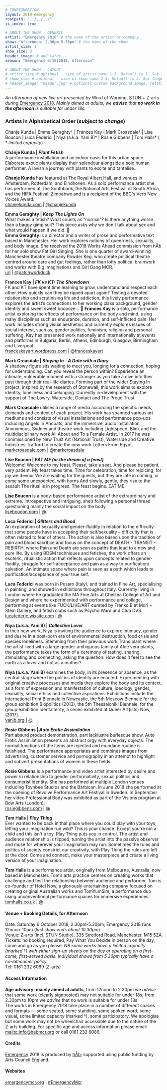 ```yaml
---
# CONFIGURATION
layout: 2018-emergency
rootpath: "../../../"
is_index: true

# ABOUT THE SHOW - GENERIC
artist: "Emergency 2018" # the name of the artist or company
show: "Afternoon: 2.30pm-5.30pm" # the name of the show
artist_size: 1
show_size: 3
header_image: # add later
season: "Emergency 6|10|2018, Afternoon"

# ABOUT THE SHOW - LAYOUT
# artist_size # optional - size of artist name 1-5. Default is 1. Set longer names to lower values
# show_size # optional - size of show name 2-5. Default is 2. Set longer names to lower values
# header_image: "header.jpg" # optional custom background image, relative to current page
---
```

*An afternoon of new live art presented by* Word of Warning, STUN *+* Z-arts *during* [Emergency 2018](/current/2018-emergency). *Mainly aimed at adults, we **advise** that **no work in the afternoon** is suitable for under 18s.*              
         
### Artists in Alphabetical Order (*subject to change*)      
Chanje Kunda | Emma Geraghty† | Frances Kay | Mark Croasdale† | Lise Boucon | Luca Federici | Niya (a.k.a. Yani B)† | Rosie Gibbens | Tom Halls† ( † *limited capacity*)       
           
**Chanje Kunda | *Plant Fetish***         
A performance installation and an indoor oasis for this urban space. Elaborate exotic plants display their splendour alongside a solo human performer. A lavish a journey with plants to excite and tantalise...            
   
**Chanje Kunda** has featured at The Royal Albert Hall, and venues in Amsterdam, Rotterdam, and Eindhoven.  As a solo performance artist she has performed at The Southbank, the National Arts Festival of South Africa, and the HIFA Festival, Zimbabwe and is a recipient of the BBC's Verb New Voices Award.         
<a href="http://chanjekunda.com" target="_blank">chanjekunda.com</a> | <a href="http://twitter.com/chanjekunda" target="_blank">@chanjekunda</a>                     

**Emma Geraghty | *Keep The Lights On***         
What makes a fetish? What counts as "normal"? Is there anything worse than a baggy gimp suit? This piece asks why we don't talk about sex  and what would happen if we did.      
**Emma Geraghty** is a director and a writer of prose and performative text based in Manchester. Her work explores notions of queerness, sexuality, and body image.  She received the 2018 Works Ahead commission from hÅb for her solo show Fat Girl Singing. She is one quarter of award-winning Manchester theatre company Powder Keg, who create political theatre centred around care and gut feelings, rather than lofty political brainwork and works with Big Imaginations and Girl Gang MCR.         
<a href="http://" target="_blank">url</a> | <a href="http://twitter.com/patchworkduck" target="_blank">@patchworkduck</a>          

**Frances Kay | *FK vs KT: The Showdown***      
FK and KT have spent time learning to grow, understand and respect each other. How quickly can they be ripped apart again? Testing a devoted relationship and scrutinising life and addiction, this lively performance explores the artist’s connections to her working class background, gender identity and sweet sweet booooze...                    
**Frances Kay** is a solo, performance artist exploring the effects of performance on the body and mind, using many disciplines such as endurance, duration, and self-inflicted pain. Her work includes strong visual aesthetics and currently explores issues of social interest, such as; gender politics, feminism, religion and personal suffering. Kay has presented work nationally and internationally at events and platforms in Bulgaria, Berlin, Athens, Edinburgh, Glasgow, Birmingham and Liverpool.           
<a href="http://franceskayart.wordpress.com" target="_blank">franceskayart.wordpress.com</a> | <a href="http://twitter.com/franceskayart" target="_blank">@franceskayart</a>   

**Mark Croasdale | *Staying In - A Date with a Diary***         
A shadowy figure sits waiting to meet you, longing for a connection, hoping for understanding. Can you reveal the person within? Experience an intimate, vulnerable moment with a stranger as you take a dive into their past through their real-life diaries. Forming part of the wider Staying In project, inspired by the research of Stonewall, this work aims to explore identity, loneliness and belonging. Currently in-development with the support of  The Lowry, Waterside, Contact and The Proud Trust.         
      
**Mark Croasdale** utilises a range of media according the specific needs, demands and context of each project.  His work has spanned various art mediums and consists of visual installations and performance pop-ups including Angels In Ancoats,  and the immersive, audio installation Anonymous, Sydney and theatre work including Lightspeed, Blink and the multidisciplinary work All About and To a Female Artist.   In 2017 he was commissioned by New Trust Art (National Trust), Waterside and Creative Industries Trafford to create the new work Letters From Egypt.                          
<a href="http://markcroasdale.com" target="_blank">markcroasdale.com</a> | <a href="http://twitter.com/markcroasdale" target="_blank">@markcroasdale</a>   

**Lise Boucon | *EAT ME (or the dream of a feast)***         
Welcome! Welcome to my feast. Please, take a seat. And please be patient, very patient. My feast takes time.  Time for celebration, time for rejoicing, for joy we devour  We are waiting for the guests, but they are late in coming, or come some unexpected, with horns  And slowly, gently, they rise to the assault   The ritual is in progress. The feast begins. EAT ME.       
               
**Lise Boucon** is a body-based performance artist of the extraordinary and extreme. Introspective and intriguing, she’s following a personal thread questioning mainly the social impact on the body.              
<a href="http://liseboucon.com" target="_blank">liseboucon.com</a> | <a href="http://twitter.com/" target="_blank">@</a>.                    
   
**Luca Federici | *Glitters and Blood***         
An exploration of sexuality and gender-fluidity in relation to the difficulty that some people have in accepting their self/sexuality – difficulty that is often related to fear of others. The action is also based upon the tradition of pain and blood sacrifice and focus on the concept of DEATH - TRANSIT - REBIRTH, where Pain and Death are seen as paths that lead to a new and pure life. By using BDSM techniques and fetishes, the work offers an esoteric, ritualistic action that reflects upon concepts related to gender-fluidity, struggle for self-acceptance and pain as a way to purification/ salvation. An intimate space where pain is seen as a path which leads to purification/acceptance of your true self.                 
      
**Luca Federici** was born in Pesaro (Italy), and trained in Fine Art, specialising in painting, and showed in exhibitions throughout Italy.  Currently living in London where he graduated the MA Fine Arts at Chelsea College of Art and Design and where he experimented with performance and collage, performing at events like FUCK/LIVE/ART curated by Franko B at Mori + Stein Gallery, and fetish clubs such as Psycho Ward and Club DVS.            
 <a href="http://lucafederic.wixsite.com/lucafederici" target="_blank">lucafederic.wixsite.com</a> | <a href="http://twitter.com/" target="_blank">@</a>   

**Niya (a.k.a. Yani B) | *Collective Lover***         
In their new work, Niya is inviting the audience to explore intimacy, gender and desire in a post-porn era of environmental destruction, food crisis and species loneliness.   Stemming from their previous work Trans:plant where the artist lived with a large gender-ambiguous family of Aloe vera plants, the performance takes the form of a ceremony of tasting, sharing, stimulating and connecting, asking the question: How does it feel to see the earth as a lover and not as a mother?                  
        
**Niya (a.k.a. Yani B)** examines the body, in its presence or absence, as the central stage where the politics of identity are enacted. Experimenting with original creative processes and media they explore the body and its context, as a form of expression and manifestation of culture, ideology, gender, sexuality, social ethics and collective aspirations. Exhibitions include the International Print Biennale in Newcastle, the 5th Moscow Biennale for the group exhibition Biopolitics (2013), the 5th Thessaloniki Biennale,  for the group exhibition Identalterity, a series exhibited at Queer Art(ists) Now, (2017).           
<a href="http://yanib.org  " target="_blank">yanib.org  </a> | <a href="http://twitter.com/" target="_blank">@</a>   

**Rosie Gibbens | *Auto Erotic Assimilation***         
Part absurd product demonstration, part lacklustre burlesque show, Auto Erotic Assimilation presents an abstract orgy with everyday objects. The normal functions of the items are rejected and mundane routine is fetishised. The performance appropriates and combines images from advertising, customer service and pornography in an attempt to highlight and subvert presentations of women in these fields.                    
  
**Rosie Gibbens** is a performance and video artist interested by desire and power in relationship to gender performativity, sexual politics and consumerist identity. She has performed at multiple London venues including Toynbee Studios and the Barbican. In June 2018 she performed at the opening of Revolve Performance Art Festival in Sweden. In September her video Professional Body was exhibited as part of the Visions program at Bow Arts (London).                        
<a href="http://rosiegibbens.com" target="_blank">rosiegibbens.com</a> | <a href="http://twitter.com/" target="_blank">@</a>   

**Tom Halls | *Play Thing***         
Ever wanted to be back in that place where you could play with your toys, letting your imagination run wild? This is your chance. Except you're not a child and this isn't a toy. Play Thing puts you in control. The artist and audience relationship is flipped, turning the artist into the passive observer and muse for wherever your imagination may run. Sometimes the rules and politics of society constrict our creativity, with Play Thing the rules are left at the door. Come and connect, make your masterpiece and create a living version of your imagination.                  
        
**Tom Halls** is a performance artist, originally from Melbourne, Australia, now based in Manchester. Tom’s arts practice centres on creating works that challenge and test the relationship between audience and performer. Tom is co-founder of Hotel Now, a gloriously entertaining company focused on creating original Australian works and TomYumSim, a performance duo using unconventional performance spaces for immersive experiences.        
<a href="http://tomhalls.co.uk" target="_blank">tomhalls.co.uk</a> | <a href="http://twitter.com/" target="_blank">@</a>   

#### Venue + Booking Details, for Afternoon           
Date: Saturday 6 October 2018, 2.30pm-5.30pm; Emergency 2018 runs 12noon-10pm (*last show ends about 10.30pm*)           
Venue: <a href="http://www.z-arts.org/about-us/getting-here" target="_blank">Z-arts (incl. STUN Studio)</a>, 335 Stretford Road, Manchester, M15 5ZA        
Tickets: no booking required, Pay What You Decide in person on the day, come and go as you please. *NB some works have a limited capacity (marked* †*) with either sign-up sheets on the day or operating on a first-come, first-served basis. Individual shows from 5.30pm typically have a no-latecomer policy.*       
Tel: 0161 232 6089 (Z-arts)          
         
#### Access Information       
**Age advisory: mainly aimed at adults**, from 12noon to 2.30pm we *advise* that some work (clearly signposted) may not suitable for under 18s; from 2.30pm to 10pm we *advise* that no work is suitable for under 18s.<br>The works in Emergency 2018 take place in a number of different spaces and formats — some seated, some standing, some spoken word, some visual, some limited capacity (marked †), some participatory. We apologise but some work may not be wheelchair accessible due to the nature of the Z-arts building. For specific age and access information please email <mailto:info@habmcr.org> or call 0161 232 6086.        
          
#### Credits         
[Emergency](/hab/emergency) 2018 is produced by [hÅb](/hab); supported using public funding by Arts Council England.        
        
#### Websites
<a href="http://emergencymcr.org" target="_blank">emergencymcr.org</a> | <a href="http://twitter.com/hashtag/EmergencyMcr" target="_blank">#EmergencyMcr</a>
